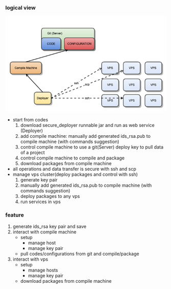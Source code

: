 ### logical view
![secure_deployer](secure_deployer.png)

* start from codes
    1. download secure_deployer runnable jar and run as web service (Deployer)
    2. add compile machine: manually add generated ids_rsa.pub to compile machine (with commands suggestion)
    3. control compile machine to use a git(Server) deploy key to pull data of a project
    4. control compile machine to compile and package
    5. download packages from compile machine
* all operations and data transfer is secure with ssh and scp
* manage vps cluster(deploy packages and control with ssh)
    1. generate key pair
    2. manually add generated ids_rsa.pub to compile machine (with commands suggestion)
    3. deploy packages to any vps
    4. run services in vps

### feature
1. generate ids_rsa key pair and save
2. interact with compile machine
    * setup
        + manage host
        + manage key pair
    * pull codes/configurations from git and compile/package
3. interact with vps
    * setup
        + manage hosts
        + manage key pair
    * download packages from compile machine
